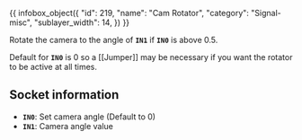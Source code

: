 {{ infobox_object({
	"id": 219,
	"name": "Cam Rotator",
	"category": "Signal-misc",
	"sublayer_width": 14,
}) }}

Rotate the camera to the angle of **`IN1`** if **`IN0`** is above 0.5.

Default for **`IN0`** is 0 so a [[Jumper]] may be necessary if you want the rotator to be active at all times.

## Socket information
- **`IN0`**: Set camera angle (Default to 0)
- **`IN1`**: Camera angle value